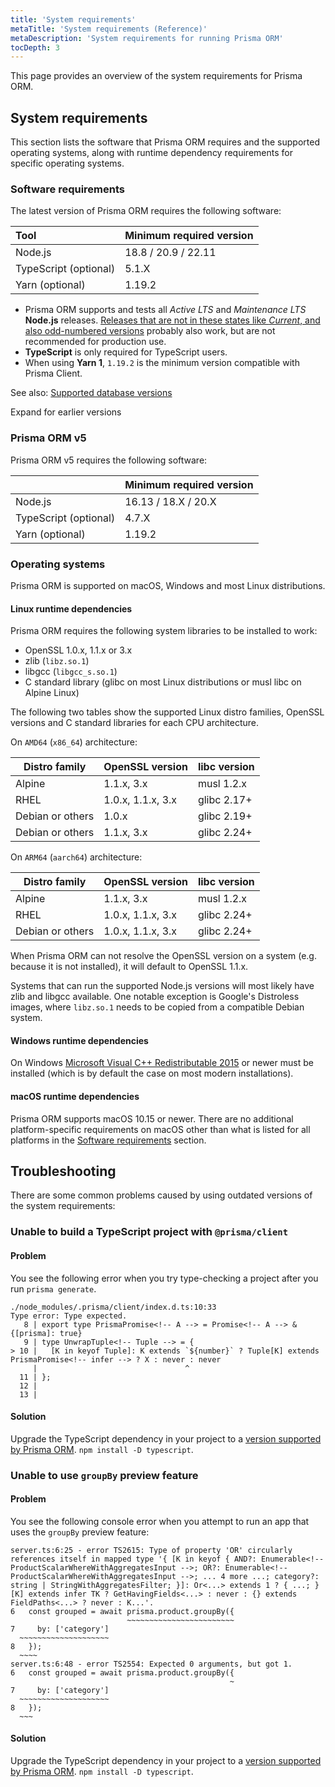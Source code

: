```yaml
---
title: 'System requirements'
metaTitle: 'System requirements (Reference)'
metaDescription: 'System requirements for running Prisma ORM'
tocDepth: 3
---
```


This page provides an overview of the system requirements for Prisma ORM.

## System requirements

This section lists the software that Prisma ORM requires and the supported operating systems, along with runtime dependency requirements for specific operating systems.

### Software requirements

The latest version of Prisma ORM requires the following software:

| Tool                  | Minimum required version |
| :-------------------- | :----------------------- |
| Node.js               | 18.8 / 20.9 / 22.11      |
| TypeScript (optional) | 5.1.X                    |
| Yarn (optional)       | 1.19.2                   |

- Prisma ORM supports and tests all _Active LTS_ and _Maintenance LTS_ **Node.js** releases. [Releases that are not in these states like _Current_, and also odd-numbered versions](https://nodejs.org/en/about/releases/) probably also work, but are not recommended for production use.
- **TypeScript** is only required for TypeScript users.
- When using **Yarn 1**, `1.19.2` is the minimum version compatible with Prisma Client.

See also: [Supported database versions](/orm/reference/supported-databases)

<!-- details -->
<!-- summary -->Expand for earlier versions

### Prisma ORM v5

Prisma ORM v5 requires the following software:

|                       | Minimum required version |
| :-------------------- | :----------------------- |
| Node.js               | 16.13 / 18.X / 20.X      |
| TypeScript (optional) | 4.7.X                    |
| Yarn (optional)       | 1.19.2                   |

### Operating systems

Prisma ORM is supported on macOS, Windows and most Linux distributions.

#### Linux runtime dependencies

Prisma ORM requires the following system libraries to be installed to work:

- OpenSSL 1.0.x, 1.1.x or 3.x
- zlib (`libz.so.1`)
- libgcc (`libgcc_s.so.1`)
- C standard library (glibc on most Linux distributions or musl libc on Alpine Linux)

The following two tables show the supported Linux distro families, OpenSSL versions and C standard libraries for each CPU architecture.

On `AMD64` (`x86_64`) architecture:

| Distro family    | OpenSSL version   | libc version |
| ---------------- | ----------------- | ------------ |
| Alpine           | 1.1.x, 3.x        | musl 1.2.x   |
| RHEL             | 1.0.x, 1.1.x, 3.x | glibc 2.17+  |
| Debian or others | 1.0.x             | glibc 2.19+  |
| Debian or others | 1.1.x, 3.x        | glibc 2.24+  |

On `ARM64` (`aarch64`) architecture:

| Distro family    | OpenSSL version   | libc version |
| ---------------- | ----------------- | ------------ |
| Alpine           | 1.1.x, 3.x        | musl 1.2.x   |
| RHEL             | 1.0.x, 1.1.x, 3.x | glibc 2.24+  |
| Debian or others | 1.0.x, 1.1.x, 3.x | glibc 2.24+  |

When Prisma ORM can not resolve the OpenSSL version on a system (e.g. because it is not installed), it will default to OpenSSL 1.1.x.

Systems that can run the supported Node.js versions will most likely have zlib and libgcc available. One notable exception is Google's Distroless images, where `libz.so.1` needs to be copied from a compatible Debian system.

#### Windows runtime dependencies

On Windows [Microsoft Visual C++ Redistributable 2015](https://download.microsoft.com/download/9/3/F/93FCF1E7-E6A4-478B-96E7-D4B285925B00/vc_redist.x64.exe) or newer must be installed (which is by default the case on most modern installations).

#### macOS runtime dependencies

Prisma ORM supports macOS 10.15 or newer. There are no additional platform-specific requirements on macOS other than what is listed for all platforms in the [Software requirements](#software-requirements) section.

## Troubleshooting

There are some common problems caused by using outdated versions of the system requirements:

### Unable to build a TypeScript project with `@prisma/client`

#### Problem

You see the following error when you try type-checking a project after you run `prisma generate`.

```terminal wrap
./node_modules/.prisma/client/index.d.ts:10:33
Type error: Type expected.
   8 | export type PrismaPromise<!-- A --> = Promise<!-- A --> & {[prisma]: true}
   9 | type UnwrapTuple<!-- Tuple --> = {
> 10 |   [K in keyof Tuple]: K extends `${number}` ? Tuple[K] extends PrismaPromise<!-- infer --> ? X : never : never
     |                                 ^
  11 | };
  12 |
  13 |
```

#### Solution

Upgrade the TypeScript dependency in your project to a [version supported by Prisma ORM](#software-requirements). `npm install -D typescript`.

### Unable to use `groupBy` preview feature

#### Problem

You see the following console error when you attempt to run an app that uses the `groupBy` preview feature:

```terminal wrap
server.ts:6:25 - error TS2615: Type of property 'OR' circularly references itself in mapped type '{ [K in keyof { AND?: Enumerable<!-- ProductScalarWhereWithAggregatesInput -->; OR?: Enumerable<!-- ProductScalarWhereWithAggregatesInput -->; ... 4 more ...; category?: string | StringWithAggregatesFilter; }]: Or<...> extends 1 ? { ...; }[K] extends infer TK ? GetHavingFields<...> : never : {} extends FieldPaths<...> ? never : K...'.
6   const grouped = await prisma.product.groupBy({
                          ~~~~~~~~~~~~~~~~~~~~~~~~
7     by: ['category']
  ~~~~~~~~~~~~~~~~~~~~
8   });
  ~~~~
server.ts:6:48 - error TS2554: Expected 0 arguments, but got 1.
6   const grouped = await prisma.product.groupBy({
                                                 ~
7     by: ['category']
  ~~~~~~~~~~~~~~~~~~~~
8   });
  ~~~
```

#### Solution

Upgrade the TypeScript dependency in your project to a [version supported by Prisma ORM](#software-requirements). `npm install -D typescript`.
